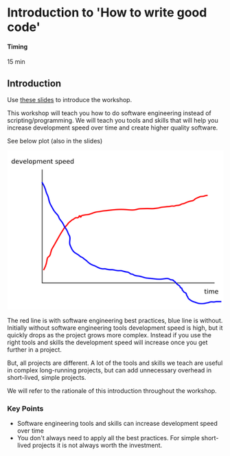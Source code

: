 # Introduction to 'How to write good code'
#### Timing
15 min

## Introduction
Use [these slides](../files/01-introduction-slides.pptx) to introduce the workshop.

This workshop will teach you how to do software engineering instead of scripting/programming.
We will teach you tools and skills that will help you increase development speed over time 
and create higher quality software.

See below plot (also in the slides)

![img.png](../_fig/development-speed-over-time.png)

The red line is with software engineering best practices, blue line is without.
Initially without software engineering tools development speed is high,
but it quickly drops as the project grows more complex.
Instead if you use the right tools and skills the development speed will increase once you get further in a project.

But, all projects are different. A lot of the tools and skills we teach are useful in complex long-running projects, 
but can add unnecessary overhead in short-lived, simple projects.

We will refer to the rationale of this introduction throughout the workshop.

### Key Points
* Software engineering tools and skills can increase development speed over time
* You don't always need to apply all the best practices. 
   For simple short-lived projects it is not always worth the investment.
